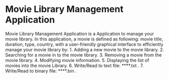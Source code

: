 # Movie Library Management Application
 Movie Library Management Application is a Application to manage your movie library.  In this application, a movie is defined as following: movie title, duration, type, country, with a user-friendly graphical interface to efficiently manage your movie library by: 1. Adding a new  movie to the movie library.  2. Searching for a movie in to the movie library.  3. Removing a movie from  the movie library.  4. Modifying movie information.  5. Displaying the list of movies into the movie Library.  6. Write/Read to text file: ****.txt . 7. Write/Read to binary file: ****.bin .
